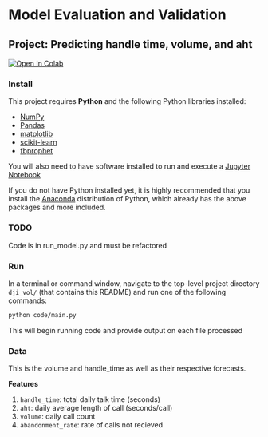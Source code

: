 # Model Evaluation and Validation
## Project: Predicting handle time, volume, and aht

[![Open In Colab](https://colab.research.google.com/assets/colab-badge.svg)](https://colab.research.google.com/github/majickdave/dji_vol/blob/master/notebooks/RIS%20Prediction%20Analysis.ipynb)


### Install

This project requires **Python** and the following Python libraries installed:

- [NumPy](http://www.numpy.org/)
- [Pandas](http://pandas.pydata.org/)
- [matplotlib](http://matplotlib.org/)
- [scikit-learn](http://scikit-learn.org/stable/)
- [fbprophet](https://facebook.github.io/prophet/)

You will also need to have software installed to run and execute a [Jupyter Notebook](http://ipython.org/notebook.html)

If you do not have Python installed yet, it is highly recommended that you install the [Anaconda](http://continuum.io/downloads) distribution of Python, which already has the above packages and more included. 

### TODO

Code is in run_model.py and must be refactored

### Run

In a terminal or command window, navigate to the top-level project directory `dji_vol/` (that contains this README) and run one of the following commands:

```bash
python code/main.py
```  

This will begin running code and provide output on each file processed

### Data

This is the volume and handle_time as well as their respective forecasts.

**Features**
1. `handle_time`: total daily talk time (seconds)
2. `aht`: daily average length of call (seconds/call)
3. `volume`: daily call count
4. `abandonment_rate`: rate of calls not recieved

